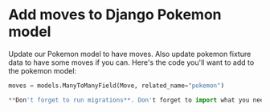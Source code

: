 # Add moves to Django Pokemon model

Update our Pokemon model to have moves. Also update pokemon fixture data to have some moves if you can.
Here's the code you'll want to add to the pokemon model:

```python
moves = models.ManyToManyField(Move, related_name="pokemon")

**Don't forget to run migrations**. Don't forget to import what you need.

```